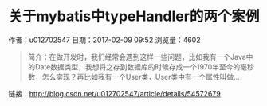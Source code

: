 # 关于mybatis中typeHandler的两个案例
作者：u012702547
日期：2017-02-09 09:52
浏览量：4602
> 简介：在做开发时，我们经常会遇到这样一些问题，比如我有一个Java中的Date数据类型，我想将之存到数据库的时候存成一个1970年至今的毫秒数，怎么实现？再比如我有一个User类，User类中有一个属性叫做...

 链接：http://blog.csdn.net/u012702547/article/details/54572679
